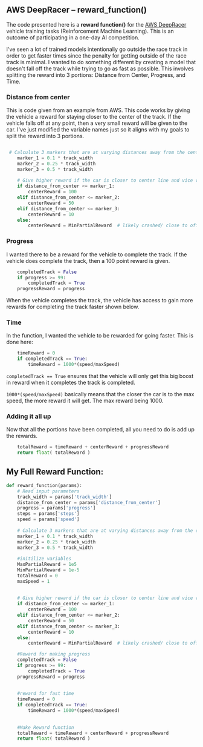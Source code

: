 AWS DeepRacer – reward_function()
-------------

The code presented here is a **reward function()** for the [AWS DeepRacer](https://aws.amazon.com/deepracer/) vehicle training tasks (Reinforcement Machine Learning). This is an outcome of participating in a one-day AI competition.
 
I've seen a lot of trained models intentionally go outside the race track in order to get faster times since the penalty for getting outside of the race track is minimal. I wanted to do something different by  creating a model that doesn't fall off the track while trying to go as fast as possible. This involves splitting the reward into 3 portions: Distance from Center, Progress, and Time.

### Distance from center
This is code given from an example from AWS. This code works by giving the vehicle a reward for staying closer to the center of the track. If the vehicle falls off at any point, then a very small reward will be given to the car. I've just modified the variable names just so it aligns with my goals to split the reward into 3 portions.
```python

 # Calculate 3 markers that are at varying distances away from the center line
    marker_1 = 0.1 * track_width
    marker_2 = 0.25 * track_width
    marker_3 = 0.5 * track_width
    
    # Give higher reward if the car is closer to center line and vice versa
    if distance_from_center <= marker_1:
        centerReward = 100
    elif distance_from_center <= marker_2:
        centerReward = 50
    elif distance_from_center <= marker_3:
        centerReward = 10
    else:
        centerReward = MinPartialReward  # likely crashed/ close to off track
```
### Progress
I wanted there to be a reward for the vehicle to complete the track. If the vehicle does complete the track, then a 100 point reward is given. 
```python
    completedTrack = False
    if progress >= 99:
        completedTrack = True
    progressReward = progress
```
When the vehicle completes the track, the vehicle has access to gain more rewards for completing the track faster shown below.

### Time
In the function, I wanted the vehicle to be rewarded for going faster. This is done here:
```python
    timeReward = 0
    if completedTrack == True:
        timeReward = 1000*(speed/maxSpeed)
```
`completedTrack == True` ensures that the vehicle will only get this big boost in reward when it completes the track is completed.

`1000*(speed/maxSpeed)` basically means that the closer the car is to the max speed, the more reward it will get. The max reward being 1000.

### Adding it all up
Now that all the portions have been completed, all you need to do is add up the rewards.
```python
    totalReward = timeReward + centerReward + progressReward
    return float( totalReward )
```


## My Full Reward Function:
```python
def reward_function(params):    
    # Read input parameters
    track_width = params['track_width']
    distance_from_center = params['distance_from_center']
    progress = params['progress']
    steps = params['steps']
    speed = params['speed']
    
    # Calculate 3 markers that are at varying distances away from the center line
    marker_1 = 0.1 * track_width
    marker_2 = 0.25 * track_width
    marker_3 = 0.5 * track_width
    
    #initilize variables
    MaxPartialReward = 1e5
    MinPartialReward = 1e-5
    totalReward = 0
    maxSpeed = 1
     
    
    # Give higher reward if the car is closer to center line and vice versa
    if distance_from_center <= marker_1:
        centerReward = 100
    elif distance_from_center <= marker_2:
        centerReward = 50
    elif distance_from_center <= marker_3:
        centerReward = 10
    else:
        centerReward = MinPartialReward  # likely crashed/ close to off track

    #Reward for making progress
    completedTrack = False
    if progress >= 99:
        completedTrack = True
    progressReward = progress
    
    
    #reward for fast time
    timeReward = 0
    if completedTrack == True:
        timeReward = 1000*(speed/maxSpeed)
    
    
    #Make Reward function
    totalReward = timeReward + centerReward + progressReward
    return float( totalReward )

```
